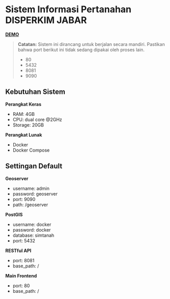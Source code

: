 # Sistem Informasi Pertanahan DISPERKIM JABAR

[**DEMO**](http://simtanah.transplar.com)

> **Catatan:** Sistem ini dirancang untuk berjalan secara mandiri. Pastikan bahwa port berikut ini tidak sedang dipakai oleh proses lain.
> - 80
> - 5432
> - 8081
> - 9090

## Kebutuhan Sistem

**Perangkat Keras**
- RAM: 4GB
- CPU: dual core @2GHz
- Storage: 20GB

**Perangkat Lunak**
- Docker
- Docker Compose

## Settingan Default

**Geoserver**
- username: admin
- password: geoserver
- port: 9090
- path: /geoserver

**PostGIS**
- username: docker
- password: docker
- database: simtanah
- port: 5432

**RESTful API**
- port: 8081
- base_path: /

**Main Frontend**
- port: 80
- base_path: /
